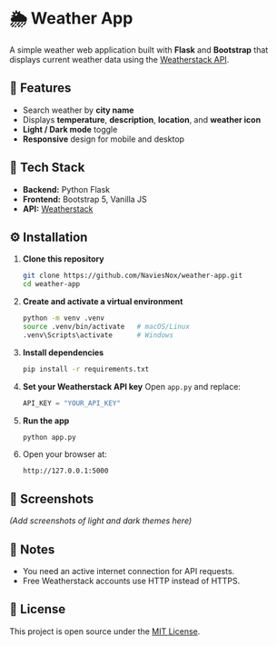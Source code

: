 # 🌦️ Weather App
A simple weather web application built with **Flask** and **Bootstrap** that displays current weather data using the [Weatherstack API](https://weatherstack.com/).

## 🚀 Features
- Search weather by **city name**
- Displays **temperature**, **description**, **location**, and **weather icon**
- **Light / Dark mode** toggle
- **Responsive** design for mobile and desktop

## 🧩 Tech Stack
- **Backend:** Python Flask
- **Frontend:** Bootstrap 5, Vanilla JS
- **API:** [Weatherstack](https://weatherstack.com/)

## ⚙️ Installation

1. **Clone this repository**
   ```bash
   git clone https://github.com/NaviesNox/weather-app.git
   cd weather-app
   ```

2. **Create and activate a virtual environment**
   ```bash
   python -m venv .venv
   source .venv/bin/activate   # macOS/Linux
   .venv\Scripts\activate      # Windows
   ```

3. **Install dependencies**
   ```bash
   pip install -r requirements.txt
   ```

4. **Set your Weatherstack API key**
   Open `app.py` and replace:
   ```python
   API_KEY = "YOUR_API_KEY"
   ```

5. **Run the app**
   ```bash
   python app.py
   ```

6. Open your browser at:
   ```
   http://127.0.0.1:5000
   ```

## 📱 Screenshots
*(Add screenshots of light and dark themes here)*

## 🧠 Notes
- You need an active internet connection for API requests.
- Free Weatherstack accounts use HTTP instead of HTTPS.

## 📜 License
This project is open source under the [MIT License](LICENSE).
